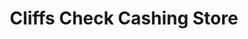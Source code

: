 ---
title: Cliffs Check Cashing Store
slug: cliffs-check-cashing-store
updated-on: '2024-05-30T13:44:31.749Z'
created-on: '2024-05-30T13:41:46.671Z'
published-on: '2024-05-30T13:54:32.469Z'
f_city-state-2:
- cms/city/denton-tx.md
- cms/city/lewisville-tx.md
- cms/city/denison-tx.md
- cms/city/sherman-tx.md
f_locations:
- cms/payday-loan/cliffs-check-cashing-store-15083.md
- cms/payday-loan/cliffs-check-cashing-store-15084.md
- cms/payday-loan/cliffs-check-cashing-store-15085.md
- cms/payday-loan/cliffs-check-cashing-store-15086.md
- cms/payday-loan/cliffs-check-cashing-store-15087.md
- cms/payday-loan/cliffs-check-cashing-store-15088.md
f_states:
- cms/state/texas.md
layout: '[company].html'
tags: company
---
